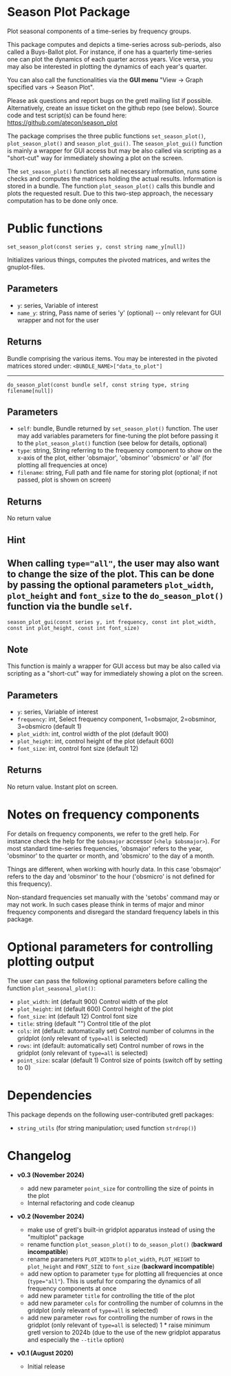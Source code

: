 # Season Plot Package

Plot seasonal components of a time-series by frequency groups.

This package computes and depicts a time-series across sub-periods, also called a Buys-Ballot plot. For instance, if one has a quarterly time-series one can plot the dynamics of each quarter across years. Vice versa, you may also be interested in plotting the dynamics of each year's quarter.

You can also call the functionalities via the **GUI menu** "View -> Graph specified vars -> Season Plot".

Please ask questions and report bugs on the gretl mailing list if possible. Alternatively, create an issue ticket on the github repo (see below).
Source code and test script(s) can be found here:
https://github.com/atecon/season_plot

The package comprises the three public functions `set_season_plot()`, `plot_season_plot()` and `season_plot_gui()`. The `season_plot_gui()` function is mainly a wrapper for GUI access but may be also called via scripting as a "short-cut" way for immediately showing a plot on the screen.

The `set_season_plot()` function sets all necessary information, runs some checks and computes the matrices holding the actual results. Information is stored in a bundle. The function `plot_season_plot()` calls this bundle and plots the requested result. Due to this two-step approach, the necessary computation has to be done only once.

# Public functions

```
set_season_plot(const series y, const string name_y[null])
```

Initializes various things, computes the pivoted matrices, and writes the gnuplot-files.

## Parameters

- `y`: series, Variable of interest
- `name_y`: string, Pass name of series 'y' (optional) -- only relevant for GUI wrapper and not for the user

## Returns

Bundle comprising the various items. You may be interested in the pivoted matrices stored under: `<BUNDLE_NAME>["data_to_plot"]`

---

```
do_season_plot(const bundle self, const string type, string filename[null])
```

## Parameters

- `self`: bundle, Bundle returned by `set_season_plot()` function. The user may add variables parameters for fine-tuning the plot before passing it to the `plot_season_plot()` function (see below for details, optional)
- `type`: string, String referring to the frequency component to show on the x-axis of the plot, either 'obsmajor', 'obsminor' 'obsmicro' or 'all' (for plotting all frequencies at once)
- `filename`: string, Full path and file name for storing plot (optional; if not passed, plot is shown on screen)

## Returns

No return value

## Hint

When calling `type="all"`, the user may also want to change the size of the plot. This can be done by passing the optional parameters `plot_width`, `plot_height` and `font_size` to the `do_season_plot()` function via the bundle `self`.
---


```
season_plot_gui(const series y, int frequency, const int plot_width, const int plot_height, const int font_size)
```

## Note

This function is mainly a wrapper for GUI access but may be also called via scripting as a "short-cut" way for immediately showing a plot on the screen.

## Parameters

- `y`: series, Variable of interest
- `frequency`: int, Select frequency component, 1=obsmajor, 2=obsminor, 3=obsmicro (default 1)
- `plot_width`: int, control width of the plot (default 900)
- `plot_height`: int, control height of the plot (default 600)
- `font_size`: int, control font size (default 12)

## Returns

No return value. Instant plot on screen.

# Notes on frequency components

For details on frequency components, we refer to the gretl help. For instance check the help for the `$obsmajor` accessor (`<help $obsmajor>`). For most standard time-series frequencies, 'obsmajor' refers to the year, 'obsminor' to the quarter or month, and 'obsmicro' to the day of a month.

Things are different, when working with hourly data. In this case 'obsmajor' refers to the day and 'obsminor' to the hour ('obsmicro' is not defined for this frequency).

Non-standard frequencies set manually with the 'setobs' command may or may not work. In such cases please think in terms of major and minor frequency components and disregard the standard frequency labels in this package.

# Optional parameters for controlling plotting output

The user can pass the following optional parameters before calling the function `plot_seasonal_plot()`:

- `plot_width`: int (default 900) Control width of the plot
- `plot_height`: int (default 600) Control height of the plot
- `font_size`: int (default 12) Control font size
- `title`: string (default "") Control title of the plot
- `cols`: int (default: automatically set) Control number of columns in the gridplot (only relevant of `type=all` is selected)
- `rows`: int (default: automatically set) Control number of rows in the gridplot (only relevant of `type=all` is selected)
- `point_size`: scalar (default 1) Control size of points (switch off by setting to 0)


# Dependencies

This package depends on the following user-contributed gretl packages:

- `string_utils` (for string manipulation; used function `strdrop()`)

# Changelog

* **v0.3 (November 2024)**
	* add new parameter `point_size` for controlling the size of points in the plot
	* Internal refactoring and code cleanup

* **v0.2 (November 2024)**
    * make use of gretl's built-in gridplot apparatus instead of using the "multiplot" package
	* rename function `plot_season_plot()` to `do_season_plot()` (**backward incompatible**)
	* rename parameters `PLOT_WIDTH` to `plot_width`, `PLOT_HEIGHT` to `plot_height` and `FONT_SIZE` to `font_size` (**backward incompatible**)
	* add new option to parameter `type` for plotting all frequencies at once (`type="all"`). This is useful for comparing the dynamics of all frequency components at once
	* add new parameter `title` for controlling the title of the plot
	* add new parameter `cols` for controlling the number of columns in the gridplot (only relevant of `type=all` is selected)
	* add new parameter `rows` for controlling the number of rows in the gridplot (only relevant of `type=all` is selected)
1	* raise minimum gretl version to 2024b (due to the use of the new gridplot apparatus and especially the `--title` option)

* **v0.1 (August 2020)**
    * Initial release